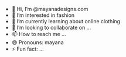 - 👋 Hi, I’m @mayanadesigns.com
- 👀 I’m interested in fashion
- 🌱 I’m currently learning about online clothing
- 💞️ I’m looking to collaborate on ...
- 📫 How to reach me ...
- 😄 Pronouns: mayana
- ⚡ Fun fact: ...

<!---
mayanadesigns/mayanadesigns is a ✨ special ✨ repository because its `README.md` (this file) appears on your GitHub profile.
You can click the Preview link to take a look at your changes.
--->
